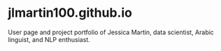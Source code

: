 # jlmartin100.github.io
User page and project portfolio of Jessica Martin, data scientist, Arabic linguist, and NLP enthusiast.
